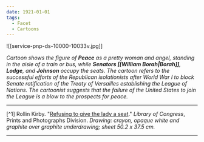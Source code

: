 ```yaml
---
date: 1921-01-01
tags:
  - Facet
  - Cartoons
---
```

![[service-pnp-ds-10000-10033v.jpg]]

*Cartoon shows the figure of **Peace** as a pretty woman and angel, standing in the aisle of a train or bus, while **Senators [[William Borah|Borah]]**, **Lodge**, and **Johnson** occupy the seats. The cartoon refers to the successful efforts of the Republican isolationists after World War I to block Senate ratification of the Treaty of Versailles establishing the League of Nations. The cartoonist suggests that the failure of the United States to join the League is a blow to the prospects for peace.*

---

[^1] Rollin Kirby. "[Refusing to give the lady a seat](https://www.loc.gov/resource/ds.10033/)." *Library of Congress*, Prints and Photographs Division. *Drawing: crayon, opaque white and graphite over graphite underdrawing; sheet 50.2 x 37.5 cm.*

---
